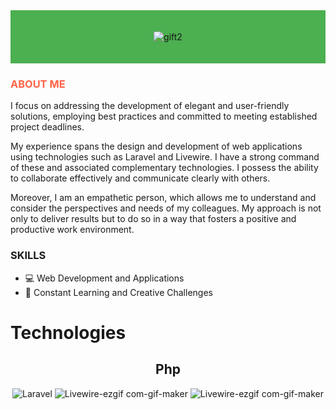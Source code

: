 <div style="background-color: #4CAF50; padding: 20px;">
  <div align="center">
    
![gift2](https://github.com/Drayer35/Drayer35/assets/85105872/31aec177-7cf9-40ba-a960-ed0521b8b392)

  </div>
</div>

<h3 style="color: #FF6347;">ABOUT ME</h3>



I focus on addressing the development of elegant and user-friendly solutions, employing best practices and committed to meeting established project deadlines.

My experience spans the design and development of web applications using technologies such as Laravel and Livewire. I have a strong command of these and associated complementary technologies. I possess the ability to collaborate effectively and communicate clearly with others.

Moreover, I am an empathetic person, which allows me to understand and consider the perspectives and needs of my colleagues. My approach is not only to deliver results but to do so in a way that fosters a positive and productive work environment.

### SKILLS

- 💻 Web Development and Applications
- 🚀 Constant Learning and Creative Challenges


<h1>Technologies</h1>
<div align="center">
  <h2>Php </h2>
<div align="center">
  
  ![Laravel](https://github.com/Drayer35/Drayer35/assets/85105872/04870180-e93d-4123-a473-3c92adcda3fa)
![Livewire-ezgif com-gif-maker](https://github.com/Drayer35/Drayer35/assets/85105872/928a65ab-3d22-4a35-81b3-64ef7bbf18ce)
![Livewire-ezgif com-gif-maker](https://github.com/Drayer35/Drayer35/assets/85105872/81bd6bec-459e-4c0a-99df-bd0f933b5f7f)

</div>



</div>
